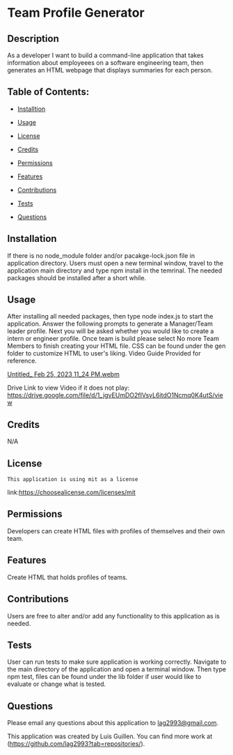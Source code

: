# Team Profile Generator 

  ## Description

  As a developer I want to build a command-line application  that takes information about employeees on a software engineering team, then generates an HTML webpage that displays summaries for each person. 

  ## Table of Contents:

  - [Installtion](#installation)

  - [Usage](#usage)

   - [License](#license)

  - [Credits](#credits)

  - [Permissions](#permissions)

  - [Features](#features)

  - [Contributions](#contribute)

  - [Tests](#tests)

  - [Questions](#questions)

  ## Installation

  If there is no node_module folder and/or pacakge-lock.json file in application directory. Users must open a new terminal window, travel to the application main directory and type npm install in the temrinal. The needed packages should be installed after a short while. 


  ## Usage

  After installing all needed packages, then type node index.js to start the application. Answer the following prompts to generate a Manager/Team leader profile. Next you will be asked whether you would like to create a intern or engineer profile. Once team is build please select No more Team Members to finish creating your HTML file. CSS can be found under the gen folder to customize HTML to user's liking. Video  Guide Provided for reference. 
  
[Untitled_ Feb 25, 2023 11_24 PM.webm](https://user-images.githubusercontent.com/119230237/221396586-6ab59f20-70a7-451d-b474-c8bb1276d27e.webm)

Drive Link to view Video if it does not play: https://drive.google.com/file/d/1_jgvEUmDO2fIVsyL6itdO1Ncmq0K4utS/view
  ## Credits

N/A

  ## License
    This application is using mit as a license
   link:https://choosealicense.com/licenses/mit 

  ## Permissions
  
  Developers can create HTML files with profiles of themselves and their own team. 

  ## Features
  
  Create HTML that holds profiles of teams. 

  ## Contributions

  Users are free to alter and/or add any functionality to this application as is needed. 

  ## Tests

  User can run tests to  make  sure  application is working correctly. Navigate to the main directory of the application and open a terminal window. Then type npm test, files can be found under the lib folder if user would like to evaluate or change what is tested.

  ## Questions 

  Please email any questions about this application to lag2993@gmail.com.
  
  This application was created by Luis Guillen. You can find more work at (https://github.com/lag2993?tab=repositories/).
